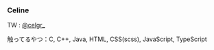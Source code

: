 ### Celine
TW : [@celgr_](https://twitter.com/celgr_)

触ってるやつ：C, C++, Java, HTML, CSS(scss), JavaScript, TypeScript
